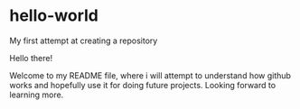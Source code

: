 # hello-world
My first attempt at creating a repository

Hello there!

Welcome to my README file, where i will attempt to understand how github works and hopefully use it for doing future projects.
Looking forward to learning more.
